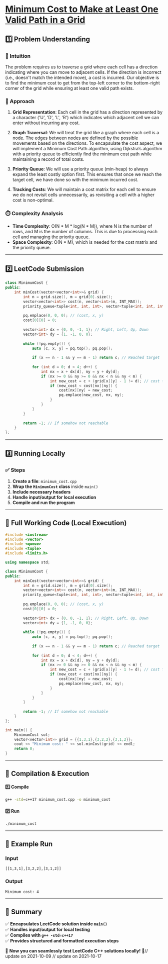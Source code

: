 # **[Minimum Cost to Make at Least One Valid Path in a Grid](https://leetcode.com/problems/minimum-cost-to-make-at-least-one-valid-path-in-a-grid/description/)**  

## **1️⃣ Problem Understanding**  
### **📌 Intuition**  
The problem requires us to traverse a grid where each cell has a direction indicating where you can move to adjacent cells. If the direction is incorrect (i.e., doesn't match the intended move), a cost is incurred. Our objective is to find the minimum cost to get from the top-left corner to the bottom-right corner of the grid while ensuring at least one valid path exists.

### **🚀 Approach**  
1. **Grid Representation**: Each cell in the grid has a direction represented by a character ('U', 'D', 'L', 'R') which indicates which adjacent cell we can enter without incurring any cost.
  
2. **Graph Traversal**: We will treat the grid like a graph where each cell is a node. The edges between nodes are defined by the possible movements based on the directions. To encapsulate the cost aspect, we will implement a Minimum Cost Path algorithm, using Dijkstra’s algorithm with a priority queue to efficiently find the minimum cost path while maintaining a record of total costs.

3. **Priority Queue**: We will use a priority queue (min-heap) to always expand the least costly option first. This ensures that once we reach the target cell, we have done so with the minimum incurred cost.

4. **Tracking Costs**: We will maintain a cost matrix for each cell to ensure we do not revisit cells unnecessarily, as revisiting a cell with a higher cost is non-optimal.

### **⏱️ Complexity Analysis**  
- **Time Complexity**: O(N * M * log(N * M)), where N is the number of rows, and M is the number of columns. This is due to processing each cell and managing the priority queue.
- **Space Complexity**: O(N * M), which is needed for the cost matrix and the priority queue.

---  

## **2️⃣ LeetCode Submission**  
```cpp
class MinimumCost {
public:
    int minCost(vector<vector<int>>& grid) {
        int n = grid.size(), m = grid[0].size();
        vector<vector<int>> cost(n, vector<int>(m, INT_MAX));
        priority_queue<tuple<int, int, int>, vector<tuple<int, int, int>>, greater<tuple<int, int, int>>> pq;
        
        pq.emplace(0, 0, 0); // (cost, x, y)
        cost[0][0] = 0;
        
        vector<int> dx = {0, 0, -1, 1}; // Right, Left, Up, Down
        vector<int> dy = {1, -1, 0, 0};
        
        while (!pq.empty()) {
            auto [c, x, y] = pq.top(); pq.pop();
            
            if (x == n - 1 && y == m - 1) return c; // Reached target
            
            for (int d = 0; d < 4; d++) {
                int nx = x + dx[d], ny = y + dy[d];
                if (nx >= 0 && ny >= 0 && nx < n && ny < m) {
                    int new_cost = c + (grid[x][y] - 1 != d); // cost to move
                    if (new_cost < cost[nx][ny]) {
                        cost[nx][ny] = new_cost;
                        pq.emplace(new_cost, nx, ny);
                    }
                }
            }
        }
        
        return -1; // If somehow not reachable
    }
};
```  

---  

## **3️⃣ Running Locally**  
### **✅ Steps**  
1. **Create a file**: `minimum_cost.cpp`  
2. **Wrap the `MinimumCost` class** inside `main()`  
3. **Include necessary headers**  
4. **Handle input/output for local execution**  
5. **Compile and run the program**  

---  

## **📝 Full Working Code (Local Execution)**  
```cpp
#include <iostream>
#include <vector>
#include <queue>
#include <tuple>
#include <limits.h>

using namespace std;

class MinimumCost {
public:
    int minCost(vector<vector<int>>& grid) {
        int n = grid.size(), m = grid[0].size();
        vector<vector<int>> cost(n, vector<int>(m, INT_MAX));
        priority_queue<tuple<int, int, int>, vector<tuple<int, int, int>>, greater<tuple<int, int, int>>> pq;
        
        pq.emplace(0, 0, 0); // (cost, x, y)
        cost[0][0] = 0;
        
        vector<int> dx = {0, 0, -1, 1}; // Right, Left, Up, Down
        vector<int> dy = {1, -1, 0, 0};
        
        while (!pq.empty()) {
            auto [c, x, y] = pq.top(); pq.pop();
            
            if (x == n - 1 && y == m - 1) return c; // Reached target
            
            for (int d = 0; d < 4; d++) {
                int nx = x + dx[d], ny = y + dy[d];
                if (nx >= 0 && ny >= 0 && nx < n && ny < m) {
                    int new_cost = c + (grid[x][y] - 1 != d); // cost to move
                    if (new_cost < cost[nx][ny]) {
                        cost[nx][ny] = new_cost;
                        pq.emplace(new_cost, nx, ny);
                    }
                }
            }
        }
        
        return -1; // If somehow not reachable
    }
};

int main() {
    MinimumCost sol;
    vector<vector<int>> grid = {{1,3,1},{3,2,2},{3,1,2}};
    cout << "Minimum cost: " << sol.minCost(grid) << endl;
    return 0;
}
```  

---  

## **🔧 Compilation & Execution**  
#### **1️⃣ Compile**  
```bash
g++ -std=c++17 minimum_cost.cpp -o minimum_cost
```  

#### **2️⃣ Run**  
```bash
./minimum_cost
```  

---  

## **🎯 Example Run**  
### **Input**  
```
[[1,3,1],[3,2,2],[3,1,2]]
```  
### **Output**  
```
Minimum cost: 4
```  

---  

## **📌 Summary**  
✅ **Encapsulates LeetCode solution inside `main()`**  
✅ **Handles input/output for local testing**  
✅ **Compiles with `g++ -std=c++17`**  
✅ **Provides structured and formatted execution steps**  

🚀 **Now you can seamlessly test LeetCode C++ solutions locally!** 🚀// update on 2021-10-09
// update on 2021-10-17
